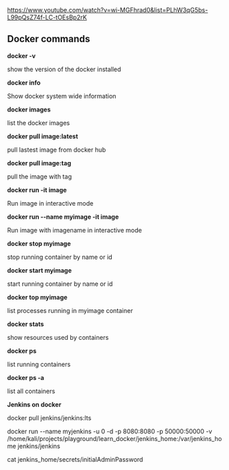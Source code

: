 https://www.youtube.com/watch?v=wi-MGFhrad0&list=PLhW3qG5bs-L99pQsZ74f-LC-tOEsBp2rK

## Docker commands

**docker -v**

show the version of the docker installed

**docker info**

Show docker system wide information

**docker images**

list the docker images

**docker pull image:latest**

pull lastest image from docker hub

**docker pull image:tag**

pull the image with tag

**docker run -it image**

Run image in interactive mode

**docker run --name myimage -it image**

Run image with imagename in interactive mode

**docker stop myimage**

stop running container by name or id

**docker start myimage**

start running container by name or id

**docker top myimage**

list processes running in myimage container

**docker stats**

show resources used by containers

**docker ps**

list running containers

**docker ps -a**

list all containers

**Jenkins on docker**

docker pull jenkins/jenkins:lts

docker run --name myjenkins -u 0 -d -p 8080:8080 -p 50000:50000 -v /home/kali/projects/playground/learn_docker/jenkins_home:/var/jenkins_home jenkins/jenkins

cat jenkins_home/secrets/initialAdminPassword





